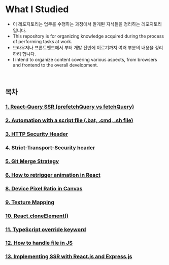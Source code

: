 # What I Studied

- 이 레포지토리는 업무를 수행하는 과정에서 알게된 지식들을 정리하는 레포지토리입니다.
- This repository is for organizing knowledge acquired during the process of performing tasks at work.
- 브라우저나 프론트엔드에서 부터 개발 전반에 이르기까지 여러 부분의 내용을 정리하려 합니다.
- I intend to organize content covering various aspects, from browsers and frontend to the overall development.

<br />

## 목차

### [1. React-Query SSR (prefetchQuery vs fetchQuery)](https://github.com/muilyang12/what_i_studied/blob/main/01-react-query-ssr.md)

### [2. Automation with a script file (.bat, .cmd, .sh file)](https://github.com/muilyang12/what_i_studied/blob/main/02-automation-with-a-script-file.md)

### [3. HTTP Security Header](https://github.com/muilyang12/what_i_studied/blob/main/03-http-security-header.md)

### [4. Strict-Transport-Security header](https://github.com/muilyang12/what_i_studied/blob/main/04-strict-transport-security-header.md)

### [5. Git Merge Strategy](https://github.com/muilyang12/what_i_studied/blob/main/05-git-merge-strategy.md)

### [6. How to retrigger animation in React](https://github.com/muilyang12/what_i_studied/blob/main/06-react-how-to-retrigger-animation.md)

### [8. Device Pixel Ratio in Canvas](https://github.com/muilyang12/what_i_studied/blob/main/08-device-pixel-ratio-in-canvas.md)

### [9. Texture Mapping](https://github.com/muilyang12/what_i_studied/blob/main/09-texture-mapping.md)

### [10. React.cloneElement()](https://github.com/muilyang12/what_i_studied/blob/main/10-react-cloneElement.md)

### [11. TypeScript override keyword](https://github.com/muilyang12/what_i_studied/blob/main/11-typescrpt-override.md)

### [12. How to handle file in JS](https://github.com/muilyang12/what_i_studied/blob/main/12-how-to-handle-file-in-js.md)

### [13. Implementing SSR with React.js and Express.js](https://github.com/muilyang12/what_i_studied/blob/main/13-implementing-ssr-with-react-and-express.md)
